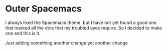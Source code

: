 # Outer Spacemacs

I always liked the Spacemacs theme, but I have not yet found a good one that marked all the dots that my troubled eyes require. So I decided to make one and this is it.

Just adding something
another change
yet another change
